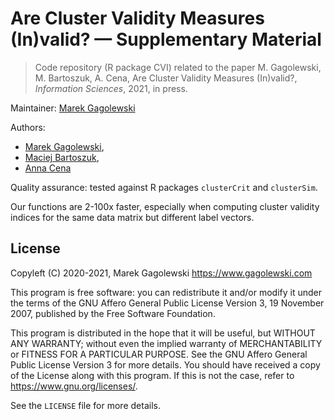 # Are Cluster Validity Measures (In)valid? — Supplementary Material

> Code repository (R package CVI) related to the paper
> M. Gagolewski, M. Bartoszuk, A. Cena,
> Are Cluster Validity Measures (In)valid?,
> *Information Sciences*, 2021, in press.



Maintainer: [Marek Gagolewski](https://gagolewski.com)

Authors:

* [Marek Gagolewski](https://gagolewski.com),
* [Maciej Bartoszuk](http://bartoszuk.rexamine.com),
* [Anna Cena](http://cena.rexamine.com)


Quality assurance: tested against R packages `clusterCrit` and `clusterSim`.

Our functions are 2-100x faster, especially when computing cluster
validity indices for the same data matrix but different label vectors.



## License


Copyleft (C) 2020-2021, Marek Gagolewski <https://www.gagolewski.com>

This program is free software: you can redistribute it and/or modify
it under the terms of the GNU Affero General Public License
Version 3, 19 November 2007, published by the Free Software Foundation.

This program is distributed in the hope that it will be useful,
but WITHOUT ANY WARRANTY; without even the implied warranty of
MERCHANTABILITY or FITNESS FOR A PARTICULAR PURPOSE. See the
GNU Affero General Public License Version 3 for more details.
You should have received a copy of the License along with this program.
If this is not the case, refer to <https://www.gnu.org/licenses/>.


See the `LICENSE` file for more details.
